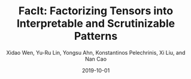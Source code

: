 ---
title: "FacIt: Factorizing Tensors into Interpretable and Scrutinizable Patterns"
collection: publications
permalink: /publication/p2-vis-2019-facit
date: 2019-10-01
venue: 'VIS 2019'
author: 'Xidao Wen, Yu-Ru Lin, Yongsu Ahn, Konstantinos Pelechrinis, Xi Liu, and Nan Cao'
paperurl: 'http://academicpages.github.io/files/paper3.pdf'
citation: 'Your Name, You. (2015). &quot;Paper Title Number 3.&quot; <i>Journal 1</i>. 1(3).'
---